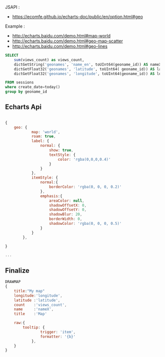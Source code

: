 JSAPI :

* https://ecomfe.github.io/echarts-doc/public/en/option.html#geo



Example :

* http://echarts.baidu.com/demo.html#map-world
* http://echarts.baidu.com/demo.html#geo-map-scatter
* http://echarts.baidu.com/demo.html#geo-lines


```sql
SELECT
    sum(views_count) as views_count,
    dictGetString('geonames', 'name_en', toUInt64(geoname_id)) AS nameX,
    dictGetFloat32('geonames', 'latitude', toUInt64( geoname_id)) AS latitude,
    dictGetFloat32('geonames', 'longitude', toUInt64(geoname_id)) AS longitude

FROM sessions
where create_date=today()
group by geoname_id

```


## Echarts Api

```javascript

{
    geo: {
            map: 'world',
            roam: true,
            label: {
                normal: {
                    show: true,
                    textStyle: {
                        color: 'rgba(0,0,0,0.4)'
                    }
                }
            },
            itemStyle: {
                normal:{
                    borderColor: 'rgba(0, 0, 0, 0.2)'
                },
                emphasis:{
                    areaColor: null,
                    shadowOffsetX: 0,
                    shadowOffsetY: 0,
                    shadowBlur: 20,
                    borderWidth: 0,
                    shadowColor: 'rgba(0, 0, 0, 0.5)'
                }
            }
        },

}

...

```



## Finalize

```javascript
DRAWMAP
{
    title:"My map"
    longitude:'longitude',
    latitude :'latitude',
    count    :'views_count',
    name     :'nameX',
    title    :'Map'

    raw:{
        tooltip: {
                trigger: 'item',
                formatter: '{b}'
            },
    }
}
```